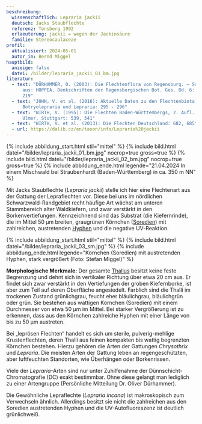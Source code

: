 ```yaml
---
beschreibung:
  wissenschaftlich: Lepraria jackii
  deutsch: Jacks Staubflechte
  referenz: Tønsberg 1992
  erlaeuterung: jackii = wegen der Jackinsäure
  familie: Stereocaulaceae
profil:
  aktualisiert: 2024-05-01
  autor_in: Bernd Miggel
hauptbild:
  anzeige: false
  datei: /bilder/lepraria_jackii_01_bm.jpg
literatur:
  - text: "DÜRHAMMER, O. (2003): Die Flechtenflora von Regensburg. – Sonderdruck
      aus: HOPPEA, Denkschriften der Regensburgischen Bot. Ges. Bd. 6: 218 -
      219"
  - text: "JOHN, V. et al. (2016): Aktuelle Daten zu den Flechtenbiota II.
      Botryolepraria und Lepraria: 295 - 296"
  - text: "WIRTH, V. (1995): Die Flechten Baden-Württembergs, 2. Aufl., 1006 S.;
      Ulmer, Stuttgart: 539, 541"
  - text: "WIRTH, V. et al. (2013): Die Flechten Deutschland: 682, 685"
  - url: https://dalib.cz/en/taxon/info/Lepraria%20jackii
---
```

{% include abbildung_start.html stil="mittel" %}
{% include bild.html datei="/bilder/lepraria_jackii_01_bm.jpg" nocrop=true gross=true %}
{% include bild.html datei="/bilder/lepraria_jackii_02_bm.jpg" nocrop=true gross=true %}
{% include abbildung_ende.html legende="21.04.2024 In einem Mischwald bei Straubenhardt (Baden-Württemberg) in ca. 350 m NN" %}

Mit Jacks Staubflechte (*Lepraria jackii*) stelle ich hier eine Flechtenart aus der Gattung der Lepraflechten vor. Diese bei uns im nördlichen Schwarzwald-Randgebiet recht häufige Art wächst am unteren Stammbereich alter Waldkiefern, und zwar verstärkt in den Borkenvertiefungen. Kennzeichnend sind das Substrat (die Kiefernrinde), die im Mittel 50 µm breiten, graugrünen Körnchen ([Soredien](Soredien "Glossar")) mit zahlreichen, austretenden [Hyphen](Hyphen "Glossar") und die negative UV-Reaktion.

{% include abbildung_start.html stil="mittel" %}
{% include bild.html datei="/bilder/lepraria_jackii_03_sm.jpg" %}
{% include abbildung_ende.html legende="Körnchen (Soredien) mit austretenden Hyphen, stark vergrößert (Foto: Stefan Miggel)" %}

**Morphologische Merkmale:** Der gesamte [Thallus](Thallus "Glossar") besitzt keine feste Begrenzung und dehnt sich in vertikaler Richtung über etwa 20 cm aus. Er findet sich zwar verstärkt in den Vertiefungen der groben Kiefernborke, ist aber zum Teil auf deren Oberfläche angesiedelt. Farblich sind die Thalli im trockenen Zustand grünlichgrau, feucht eher bläulichgrau, bläulichgrün oder grün. Sie bestehen aus wattigen Körnchen (Soredien) mit einem Durchmesser von etwa 50 µm im Mittel. Bei starker Vergrößerung ist zu erkennen, dass aus den Körnchen zahlreiche Hyphen mit einer Länge von bis zu 50 µm austreten.

Bei „leprösen Flechten“ handelt es sich um sterile, pulverig-mehlige Krustenflechten, deren Thalli aus feinen kompakten bis wattig begrenzten Körnchen bestehen. Hierzu gehören die Arten der Gattungen *Chrysothrix* und *Lepraria*. Die meisten Arten der Gattung leben an regengeschützten, aber luftfeuchten Standorten, wie Überhängen oder Borkenrissen.

Viele der *Lepraria*-Arten sind nur unter Zuhilfenahme der Dünnschicht-Chromatografie (DC) exakt bestimmbar. Ohne diese gelangt man lediglich zu einer Artengruppe (Persönliche Mitteilung Dr. Oliver Dürhammer).

Die Gewöhnliche Lepraflechte (*Lepraria incana*) ist makroskopisch zum Verwechseln ähnlich. Allerdings besitzt sie nicht die zahlreichen aus den Soredien austretenden Hyphen und die UV-Autofluoreszenz ist deutlich grünlichweiß.